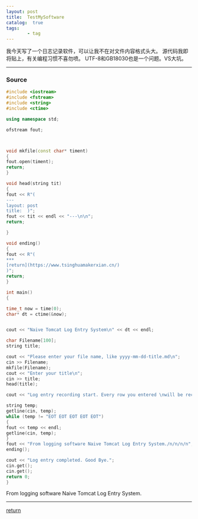 ```yaml
---
layout: post
title:  TestMySoftware
catalog:  true
tags:
        - tag
---
```



我今天写了一个日志记录软件，可以让我不在对文件内容格式头大。
源代码我即将贴上，有关编程习惯不喜勿喷。
UTF-8和GB18030也是一个问题。VS大坑。

***
### Source

```C++
#include <iostream>
#include <fstream>
#include <string>
#include <ctime>

using namespace std;

ofstream fout;



void mkfile(const char* timent)
{
fout.open(timent);
return;
}

void head(string tit)
{
fout << R"(
---
layout: post
title:  )";
fout << tit << endl << "---\n\n";
return;

}

void ending()
{
fout << R"(
***
[return](https://www.tsinghuamakerxian.cn/)
)";
return;
}

int main()
{

time_t now = time(0);
char* dt = ctime(&now);


cout << "Naive Tomcat Log Entry System\n" << dt << endl;

char Filename[100];
string title;

cout << "Please enter your file name, like yyyy-mm-dd-title.md\n";
cin >> Filename;
mkfile(Filename);
cout << "Enter your title\n";
cin >> title;
head(title);

cout << "Log entry recording start. Every row you entered \nwill be recorded and there's no chance to delete.\nType \"EOT EOT EOT EOT EOT\" to end.\nUse Markdown syntax.\n";

string temp;
getline(cin, temp);
while (temp != "EOT EOT EOT EOT EOT")
{
fout << temp << endl;
getline(cin, temp);
}
fout << "From logging software Naive Tomcat Log Entry System./n/n/n/n";
ending();

cout << "Log entry completed. Good Bye.";
cin.get();
cin.get();
return 0;
}
```
From logging software Naive Tomcat Log Entry System.




***
[return](https://www.tsinghuamakerxian.cn/)
